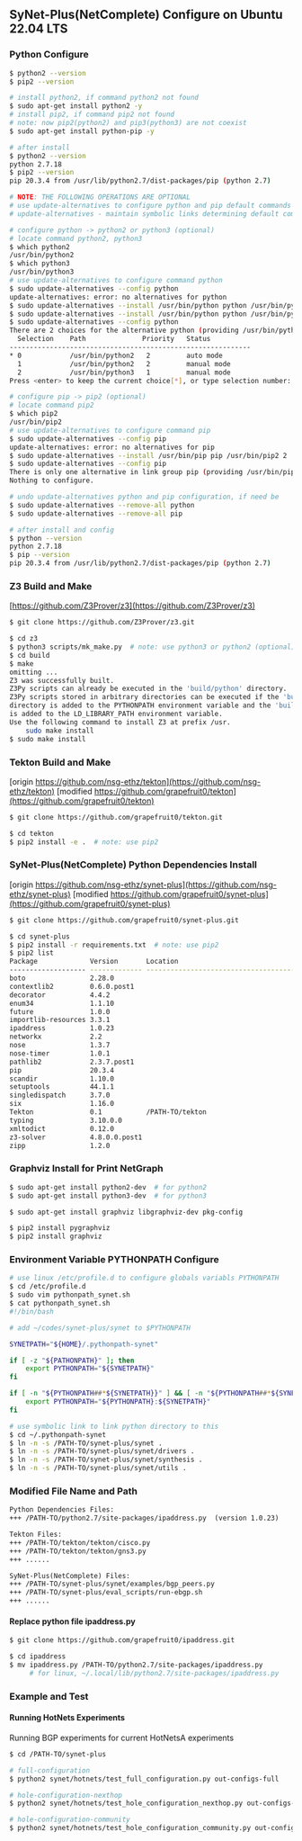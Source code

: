 ## <b>SyNet-Plus(NetComplete) Configure on Ubuntu 22.04 LTS</b>

### <b>Python Configure</b>

```sh
$ python2 --version
$ pip2 --version

# install python2, if command python2 not found
$ sudo apt-get install python2 -y
# install pip2, if command pip2 not found
# note: now pip2(python2) and pip3(python3) are not coexist
$ sudo apt-get install python-pip -y

# after install
$ python2 --version
python 2.7.18
$ pip2 --version
pip 20.3.4 from /usr/lib/python2.7/dist-packages/pip (python 2.7)

# NOTE: THE FOLLOWING OPERATIONS ARE OPTIONAL
# use update-alternatives to configure python and pip default commands
# update-alternatives - maintain symbolic links determining default commands

# configure python -> python2 or python3 (optional)
# locate command python2, python3
$ which python2
/usr/bin/python2
$ which python3
/usr/bin/python3
# use update-alternatives to configure command python
$ sudo update-alternatives --config python
update-alternatives: error: no alternatives for python
$ sudo update-alternatives --install /usr/bin/python python /usr/bin/python2 2
$ sudo update-alternatives --install /usr/bin/python python /usr/bin/python3 1
$ sudo update-alternatives --config python
There are 2 choices for the alternative python (providing /usr/bin/python).
  Selection    Path              Priority   Status
------------------------------------------------------------
* 0            /usr/bin/python2   2         auto mode
  1            /usr/bin/python2   2         manual mode
  2            /usr/bin/python3   1         manual mode
Press <enter> to keep the current choice[*], or type selection number: 

# configure pip -> pip2 (optional)
# locate command pip2
$ which pip2
/usr/bin/pip2
# use update-alternatives to configure command pip
$ sudo update-alternatives --config pip
update-alternatives: error: no alternatives for pip
$ sudo update-alternatives --install /usr/bin/pip pip /usr/bin/pip2 2
$ sudo update-alternatives --config pip
There is only one alternative in link group pip (providing /usr/bin/pip): /usr/bin/pip2
Nothing to configure.

# undo update-alternatives python and pip configuration, if need be
$ sudo update-alternatives --remove-all python
$ sudo update-alternatives --remove-all pip

# after install and config
$ python --version
python 2.7.18
$ pip --version
pip 20.3.4 from /usr/lib/python2.7/dist-packages/pip (python 2.7)
```

### <b>Z3 Build and Make</b>

[https://github.com/Z3Prover/z3](https://github.com/Z3Prover/z3)

```sh
$ git clone https://github.com/Z3Prover/z3.git

$ cd z3
$ python3 scripts/mk_make.py  # note: use python3 or python2 (optional)
$ cd build 
$ make
omitting ...
Z3 was successfully built.
Z3Py scripts can already be executed in the 'build/python' directory.
Z3Py scripts stored in arbitrary directories can be executed if the 'build/python' 
directory is added to the PYTHONPATH environment variable and the 'build' directory 
is added to the LD_LIBRARY_PATH environment variable.
Use the following command to install Z3 at prefix /usr.
    sudo make install
$ sudo make install
```

### <b>Tekton Build and Make</b>

[origin https://github.com/nsg-ethz/tekton](https://github.com/nsg-ethz/tekton)
[modified https://github.com/grapefruit0/tekton](https://github.com/grapefruit0/tekton)

```sh
$ git clone https://github.com/grapefruit0/tekton.git

$ cd tekton
$ pip2 install -e .  # note: use pip2
```

### <b>SyNet-Plus(NetComplete) Python Dependencies Install</b>

[origin https://github.com/nsg-ethz/synet-plus](https://github.com/nsg-ethz/synet-plus)
[modified https://github.com/grapefruit0/synet-plus](https://github.com/grapefruit0/synet-plus)

```sh
$ git clone https://github.com/grapefruit0/synet-plus.git

$ cd synet-plus
$ pip2 install -r requirements.txt  # note: use pip2
$ pip2 list
Package             Version       Location
------------------- ------------- ------------------------------------------
boto                2.28.0
contextlib2         0.6.0.post1
decorator           4.4.2
enum34              1.1.10
future              1.0.0
importlib-resources 3.3.1
ipaddress           1.0.23
networkx            2.2
nose                1.3.7
nose-timer          1.0.1
pathlib2            2.3.7.post1
pip                 20.3.4
scandir             1.10.0
setuptools          44.1.1
singledispatch      3.7.0
six                 1.16.0
Tekton              0.1           /PATH-TO/tekton
typing              3.10.0.0
xmltodict           0.12.0
z3-solver           4.8.0.0.post1
zipp                1.2.0
```

### <b>Graphviz Install for Print NetGraph</b>

```sh
$ sudo apt-get install python2-dev  # for python2
$ sudo apt-get install python3-dev  # for python3

$ sudo apt-get install graphviz libgraphviz-dev pkg-config

$ pip2 install pygraphviz
$ pip2 install graphviz
```

### Environment Variable PYTHONPATH Configure

```sh
# use linux /etc/profile.d to configure globals variabls PYTHONPATH
$ cd /etc/profile.d
$ sudo vim pythonpath_synet.sh
$ cat pythonpath_synet.sh
#!/bin/bash

# add ~/codes/synet-plus/synet to $PYTHONPATH

SYNETPATH="${HOME}/.pythonpath-synet"

if [ -z "${PATHONPATH}" ]; then
    export PYTHONPATH="${SYNETPATH}"
fi

if [ -n "${PYTHONPATH##*${SYNETPATH}}" ] && [ -n "${PYTHONPATH##*${SYNETPATH}:*}" ]; then
    export PYTHONPATH="${PYTHONPATH}:${SYNETPATH}"
fi

# use symbolic link to link python directory to this
$ cd ~/.pythonpath-synet
$ ln -n -s /PATH-TO/synet-plus/synet .
$ ln -n -s /PATH-TO/synet-plus/synet/drivers .
$ ln -n -s /PATH-TO/synet-plus/synet/synthesis .
$ ln -n -s /PATH-TO/synet-plus/synet/utils .
```

### <b>Modified File Name and Path</b>

```txt
Python Dependencies Files:
+++ /PATH-TO/python2.7/site-packages/ipaddress.py  (version 1.0.23)

Tekton Files:
+++ /PATH-TO/tekton/tekton/cisco.py
+++ /PATH-TO/tekton/tekton/gns3.py
+++ ......

SyNet-Plus(NetComplete) Files:
+++ /PATH-TO/synet-plus/synet/examples/bgp_peers.py
+++ /PATH-TO/synet-plus/eval_scripts/run-ebgp.sh
+++ ......
```

#### Replace python file ipaddress.py

```sh
$ git clone https://github.com/grapefruit0/ipaddress.git

$ cd ipaddress
$ mv ipaddress.py /PATH-TO/python2.7/site-packages/ipaddress.py
     # for linux, ~/.local/lib/python2.7/site-packages/ipaddress.py
```

### <b>Example and Test</b>

#### Running HotNets Experiments

Running BGP experiments for current HotNetsA experiments

```sh
$ cd /PATH-TO/synet-plus

# full-configuration
$ python2 synet/hotnets/test_full_configuration.py out-configs-full

# hole-configuration-nexthop
$ python2 synet/hotnets/test_hole_configuration_nexthop.py out-configs-nexthop

# hole-configuration-community
$ python2 synet/hotnets/test_hole_configuration_community.py out-configs-community
```
